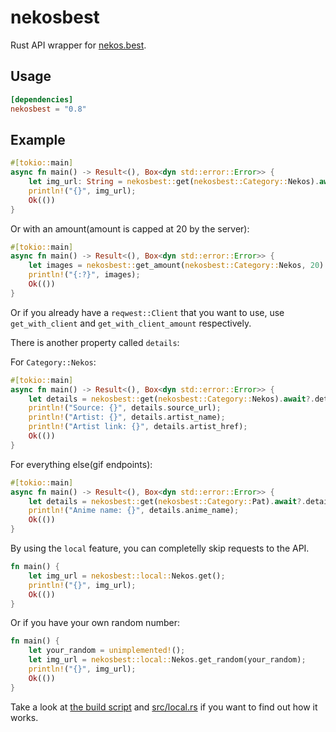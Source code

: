 # nekosbest

Rust API wrapper for [nekos.best](https://nekos.best/).

## Usage

```toml
[dependencies]
nekosbest = "0.8"
```

## Example

```rust ,no_run
#[tokio::main]
async fn main() -> Result<(), Box<dyn std::error::Error>> {
    let img_url: String = nekosbest::get(nekosbest::Category::Nekos).await?.url;
    println!("{}", img_url);
    Ok(())
}
```

Or with an amount(amount is capped at 20 by the server):

```rust ,no_run
#[tokio::main]
async fn main() -> Result<(), Box<dyn std::error::Error>> {
    let images = nekosbest::get_amount(nekosbest::Category::Nekos, 20).await?.url;
    println!("{:?}", images);
    Ok(())
}
```

Or if you already have a `reqwest::Client` that you want to use, use `get_with_client` and `get_with_client_amount` respectively.

There is another property called `details`:

For `Category::Nekos`:

```rust ,no_run
#[tokio::main]
async fn main() -> Result<(), Box<dyn std::error::Error>> {
    let details = nekosbest::get(nekosbest::Category::Nekos).await?.details.try_into_nekos().unwrap();
    println!("Source: {}", details.source_url);
    println!("Artist: {}", details.artist_name);
    println!("Artist link: {}", details.artist_href);
    Ok(())
}
```

For everything else(gif endpoints):

```rust ,no_run
#[tokio::main]
async fn main() -> Result<(), Box<dyn std::error::Error>> {
    let details = nekosbest::get(nekosbest::Category::Pat).await?.details.try_into_gif().unwrap();
    println!("Anime name: {}", details.anime_name);
    Ok(())
}
```

By using the `local` feature, you can completelly skip requests to the API.

```rust ,no_run
fn main() {
    let img_url = nekosbest::local::Nekos.get();
    println!("{}", img_url);
    Ok(())
}
```

Or if you have your own random number:

```rust ,no_run
fn main() {
    let your_random = unimplemented!();
    let img_url = nekosbest::local::Nekos.get_random(your_random);
    println!("{}", img_url);
    Ok(())
}
```

Take a look at [the build script](build.rs) and [src/local.rs](src/local.rs) if
you want to find out how it works.
